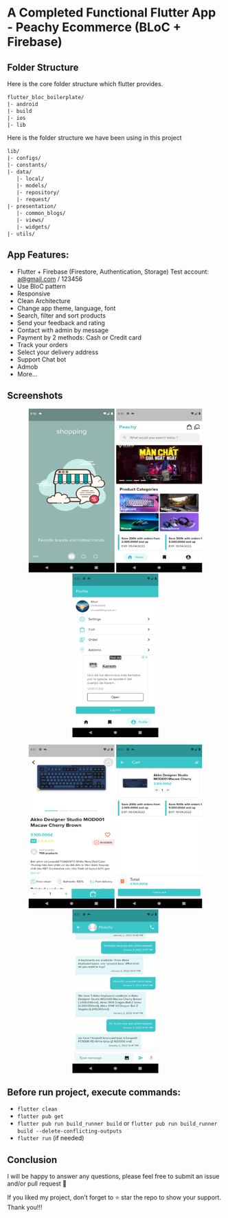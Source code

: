 # A Completed Functional Flutter App - Peachy Ecommerce  (BLoC + Firebase)


## Folder Structure
Here is the core folder structure which flutter provides.

```
flutter_bloc_boilerplate/
|- android
|- build
|- ios
|- lib
```

Here is the folder structure we have been using in this project

```
lib/
|- configs/
|- constants/
|- data/
   |- local/
   |- models/
   |- repository/
   |- request/
|- presentation/
   |- common_blogs/
   |- views/
   |- widgets/
|- utils/
```

## App Features:
* Flutter + Firebase (Firestore, Authentication, Storage)
  Test account: a@gmail.com / 123456
* Use BloC pattern
* Responsive
* Clean Architecture
* Change app theme, language, font
* Search, filter and sort products
* Send your feedback and rating
* Contact with admin by message
* Payment by 2 methods: Cash or Credit card
* Track your orders
* Select your delivery address
* Support Chat bot
* Admob
* More...

## Screenshots

   <p align="center">
   <img src="screenshots/intro.png" height = "380" width="200"> <img src="screenshots/home.png" height = "380" width="200">
    <img src="screenshots/profile.png" height = "380" width="200">
   </p>

   <p align="center">
   <img src="screenshots/detail.png" height = "380" width="200"> 
    <img src="screenshots/cart.png" height = "380" width="200"> <img src="screenshots/chat.png" height = "380" width="200">
   </p>


## Before run project, execute commands:
- `flutter clean`
- `flutter pub get`
- `flutter pub run build_runner build` or `flutter pub run build_runner build --delete-conflicting-outputs`
- `flutter run` (if needed)

## Conclusion
I will be happy to answer any questions, please feel free to submit an issue and/or pull request 🙂

If you liked my project, don’t forget to ⭐ star the repo to show your support.
Thank you!!!

